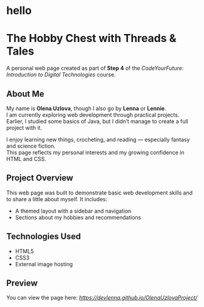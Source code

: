 # hello

# The Hobby Chest with Threads & Tales

A personal web page created as part of **Step 4** of the *CodeYourFuture: Introduction to Digital Technologies* course.


## About Me

My name is **Olena Uzlova**, though I also go by **Lenna** or **Lennie**.  
I am currently exploring web development through practical projects.  
Earlier, I studied some basics of Java, but I didn’t manage to create a full project with it.

I enjoy learning new things, crocheting, and reading — especially fantasy and science fiction.  
This page reflects my personal interests and my growing confidence in HTML and CSS.


## Project Overview

This web page was built to demonstrate basic web development skills and to share a little about myself. It includes:

- A themed layout with a sidebar and navigation  
- Sections about my hobbies and recommendations  


## Technologies Used

- HTML5  
- CSS3  
- External image hosting


## Preview

You can view the page here: *https://devlenna.github.io/OlenaUzlovaProject/*

